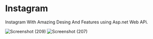 # Instagram 
Instagram With Amazing Desing And Features using Asp.net Web APi.

![Screenshot (209)](https://github.com/SnehBhatt-0804/Instagram/assets/138973763/6a71fc5b-b197-466c-90a2-a3a9eea3533d)
![Screenshot (207)](https://github.com/SnehBhatt-0804/Instagram/assets/138973763/729b0afe-379c-4f81-8191-ccf8d06aff91)
